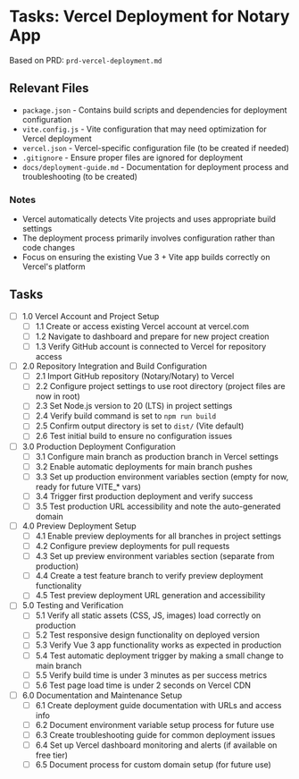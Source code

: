 # Tasks: Vercel Deployment for Notary App

Based on PRD: `prd-vercel-deployment.md`

## Relevant Files

- `package.json` - Contains build scripts and dependencies for deployment configuration
- `vite.config.js` - Vite configuration that may need optimization for Vercel deployment
- `vercel.json` - Vercel-specific configuration file (to be created if needed)
- `.gitignore` - Ensure proper files are ignored for deployment
- `docs/deployment-guide.md` - Documentation for deployment process and troubleshooting (to be created)

### Notes

- Vercel automatically detects Vite projects and uses appropriate build settings
- The deployment process primarily involves configuration rather than code changes
- Focus on ensuring the existing Vue 3 + Vite app builds correctly on Vercel's platform

## Tasks

- [ ] 1.0 Vercel Account and Project Setup
  - [ ] 1.1 Create or access existing Vercel account at vercel.com
  - [ ] 1.2 Navigate to dashboard and prepare for new project creation
  - [ ] 1.3 Verify GitHub account is connected to Vercel for repository access

- [ ] 2.0 Repository Integration and Build Configuration
  - [ ] 2.1 Import GitHub repository (Notary/Notary) to Vercel
  - [ ] 2.2 Configure project settings to use root directory (project files are now in root)
  - [ ] 2.3 Set Node.js version to 20 (LTS) in project settings
  - [ ] 2.4 Verify build command is set to `npm run build`
  - [ ] 2.5 Confirm output directory is set to `dist/` (Vite default)
  - [ ] 2.6 Test initial build to ensure no configuration issues

- [ ] 3.0 Production Deployment Configuration
  - [ ] 3.1 Configure main branch as production branch in Vercel settings
  - [ ] 3.2 Enable automatic deployments for main branch pushes
  - [ ] 3.3 Set up production environment variables section (empty for now, ready for future VITE_* vars)
  - [ ] 3.4 Trigger first production deployment and verify success
  - [ ] 3.5 Test production URL accessibility and note the auto-generated domain

- [ ] 4.0 Preview Deployment Setup
  - [ ] 4.1 Enable preview deployments for all branches in project settings
  - [ ] 4.2 Configure preview deployments for pull requests
  - [ ] 4.3 Set up preview environment variables section (separate from production)
  - [ ] 4.4 Create a test feature branch to verify preview deployment functionality
  - [ ] 4.5 Test preview deployment URL generation and accessibility

- [ ] 5.0 Testing and Verification
  - [ ] 5.1 Verify all static assets (CSS, JS, images) load correctly on production
  - [ ] 5.2 Test responsive design functionality on deployed version
  - [ ] 5.3 Verify Vue 3 app functionality works as expected in production
  - [ ] 5.4 Test automatic deployment trigger by making a small change to main branch
  - [ ] 5.5 Verify build time is under 3 minutes as per success metrics
  - [ ] 5.6 Test page load time is under 2 seconds on Vercel CDN

- [ ] 6.0 Documentation and Maintenance Setup
  - [ ] 6.1 Create deployment guide documentation with URLs and access info
  - [ ] 6.2 Document environment variable setup process for future use
  - [ ] 6.3 Create troubleshooting guide for common deployment issues
  - [ ] 6.4 Set up Vercel dashboard monitoring and alerts (if available on free tier)
  - [ ] 6.5 Document process for custom domain setup (for future use)
